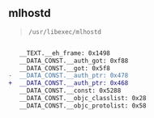 ## mlhostd

> `/usr/libexec/mlhostd`

```diff

   __TEXT.__eh_frame: 0x1498
   __DATA_CONST.__auth_got: 0xf88
   __DATA_CONST.__got: 0x5f8
-  __DATA_CONST.__auth_ptr: 0x478
+  __DATA_CONST.__auth_ptr: 0x468
   __DATA_CONST.__const: 0x5288
   __DATA_CONST.__objc_classlist: 0x28
   __DATA_CONST.__objc_protolist: 0x58

```
